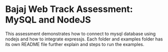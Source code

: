 # Bajaj Web Track Assessment: MySQL and NodeJS
This assessment demonstrates how to connect to mysql database using nodejs and how to integrate expressjs.
Each folder and examples folder has its own README file further explain and steps to run the examples.